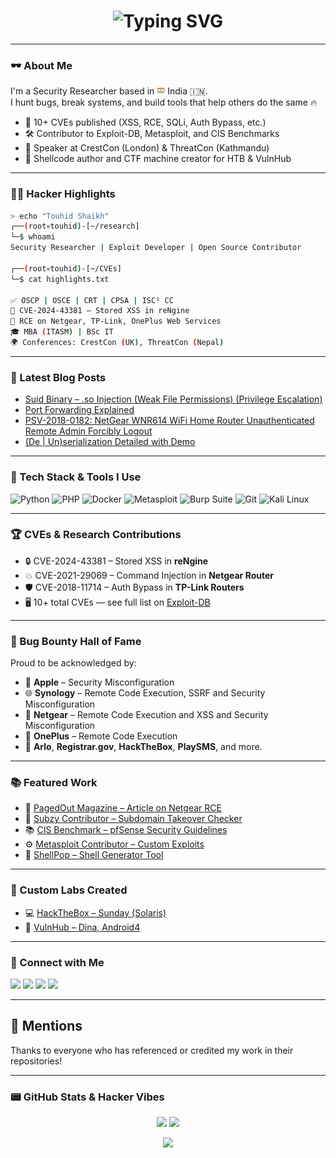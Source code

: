 <h1 align="center">
  <img src="https://readme-typing-svg.demolab.com?font=Fira+Code&size=24&duration=3000&pause=1000&color=00FF00&vCenter=true&center=true&width=435&lines=Security+Researcher;Exploit+Developer;Bug+Bounty+Hunter;OSCP+%7C+OSCE+%7C+CRT+%7C+CPSA;CTF+Creator+%7C+Conference+Speaker" alt="Typing SVG" />
</h1>

---

### 🕶️ About Me

I'm a Security Researcher based in <img src="logos/india.png" width="13"/> India 🇮🇳.  
I hunt bugs, break systems, and build tools that help others do the same 🔥

- 🎯 10+ CVEs published (XSS, RCE, SQLi, Auth Bypass, etc.)
- 🛠️ Contributor to Exploit-DB, Metasploit, and CIS Benchmarks
- 🎤 Speaker at CrestCon (London) & ThreatCon (Kathmandu)
- 🧠 Shellcode author and CTF machine creator for HTB & VulnHub

---

### 🧙‍♂️ Hacker Highlights

```bash
> echo "Touhid Shaikh"
┌──(root💀touhid)-[~/research]
└─$ whoami
Security Researcher | Exploit Developer | Open Source Contributor

┌──(root💀touhid)-[~/CVEs]
└─$ cat highlights.txt

✅ OSCP | OSCE | CRT | CPSA | ISC² CC
🚨 CVE-2024-43381 – Stored XSS in reNgine
🎯 RCE on Netgear, TP-Link, OnePlus Web Services
🎓 MBA (ITASM) | BSc IT
🌍 Conferences: CrestCon (UK), ThreatCon (Nepal)
```
---


### 📕 Latest Blog Posts
<!-- BLOG-POST-LIST:START -->
- [Suid Binary – .so Injection (Weak File Permissions) (Privilege Escalation)](https://touhidshaikh.com/blog/2024/10/suid-binary-so-injectionweak-file-permissionsprivilege-escalation/)
- [Port Forwarding Explained](https://touhidshaikh.com/blog/2023/02/port-forwarding-explained/)
- [PSV-2018-0182: NetGear WNR614 WiFi Home Router Unauthenticated Remote Admin Forcibly Logout](https://touhidshaikh.com/blog/2023/02/psv-2018-0182-netgear-wnr614-wifi-home-router-unauthenticated-remote-admin-forcibly-logout/)
- [(De | Un)serialization Detailed with Demo](https://touhidshaikh.com/blog/2023/01/de-unserialization-detailed-with-demo/)
<!-- BLOG-POST-LIST:END -->

---

### 🧰 Tech Stack & Tools I Use
<p> <img alt="Python" src="https://img.shields.io/badge/-Python-3776AB?style=flat-square&logo=python&logoColor=white" /> <img alt="PHP" src="https://img.shields.io/badge/-PHP-777BB4?style=flat-square&logo=php&logoColor=white" /> <img alt="Docker" src="https://img.shields.io/badge/-Docker-46a1f1?style=flat-square&logo=docker&logoColor=white" /> <img alt="Metasploit" src="https://img.shields.io/badge/-Metasploit-00599C?style=flat-square&logo=metasploit&logoColor=white" /> <img alt="Burp Suite" src="https://img.shields.io/badge/-Burp_Suite-orange?style=flat-square&logo=burpsuite&logoColor=white" /> <img alt="Git" src="https://img.shields.io/badge/-Git-F05030?style=flat-square&logo=git&logoColor=white" /> <img alt="Kali Linux" src="https://img.shields.io/badge/-Kali_Linux-557C94?style=flat-square&logo=kalilinux&logoColor=white" /> </p>

---

### 🏆 CVEs & Research Contributions

- 🔒 CVE-2024-43381 – Stored XSS in **reNgine**
- 💥 CVE-2021-29069 – Command Injection in **Netgear Router**
- 🛡️ CVE-2018-11714 – Auth Bypass in **TP-Link Routers**
- 🖥️ 10+ total CVEs — see full list on [Exploit-DB](https://www.exploit-db.com/author/?a=8966)

---

### 🐛 Bug Bounty Hall of Fame

Proud to be acknowledged by:

- 🍏 **Apple** – Security Misconfiguration
- 🌐 **Synology** – Remote Code Execution, SSRF and Security Misconfiguration
- 📶 **Netgear** – Remote Code Execution and XSS and Security Misconfiguration
- 🔐 **OnePlus** – Remote Code Execution
- 🎯 **Arlo**, **Registrar.gov**, **HackTheBox**, **PlaySMS**, and more.

---

### 📚 Featured Work

- 📄 [PagedOut Magazine – Article on Netgear RCE](https://pagedout.institute/download/PagedOut_004_beta1.pdf)
- 🧪 [Subzy Contributor – Subdomain Takeover Checker](https://github.com/PentestPad/subzy/pull/51)
- 📚 [CIS Benchmark – pfSense Security Guidelines](https://www.cisecurity.org/benchmark/pfsense)
- ⚙️ [Metasploit Contributor – Custom Exploits](https://www.rapid7.com/db/)
- 🧨 [ShellPop – Shell Generator Tool](https://github.com/0x00-0x00/ShellPop)

---

### 🧠 Custom Labs Created

- 💻 [HackTheBox – Sunday (Solaris)](https://app.hackthebox.com/machines/136)
- 🐧 [VulnHub – Dina, Android4](https://www.vulnhub.com/entry/dina-101,200/)

---

### 🔗 Connect with Me

<p align="left"> <a href="https://twitter.com/touhidshaikh22" target="_blank"><img src="https://img.shields.io/badge/-Twitter-1DA1F2?style=for-the-badge&logo=twitter&logoColor=white"/></a> <a href="https://www.linkedin.com/in/touhidshaikh22/" target="_blank"><img src="https://img.shields.io/badge/-LinkedIn-0077B5?style=for-the-badge&logo=linkedin&logoColor=white"/></a> <a href="https://touhidshaikh.com" target="_blank"><img src="https://img.shields.io/badge/-Website-000000?style=for-the-badge&logo=About.me&logoColor=white"/></a> <a href="https://stackoverflow.com/users/8315173/touhidshaikh" target="_blank"><img src="https://img.shields.io/badge/-StackOverflow-FE7A16?style=for-the-badge&logo=stack-overflow&logoColor=white"/></a> </p>

---

## 🙌 Mentions

Thanks to everyone who has referenced or credited my work in their repositories!

<p align="center">
<!-- MENTIONS-LIST:START -->

<!-- MENTIONS-LIST:END -->
</p>

---

### 📟 GitHub Stats & Hacker Vibes
<p align="center"> <img src="https://github-readme-stats.vercel.app/api?username=touhidshaikh&show_icons=true&theme=radical&hide_border=true" width="48%" /> <img src="https://github-readme-streak-stats.herokuapp.com/?user=touhidshaikh&theme=radical&hide_border=true" width="48%" /> </p> <p align="center"> <img src="https://github-readme-activity-graph.vercel.app/graph?username=touhidshaikh&theme=dracula&hide_border=true" /> </p>
